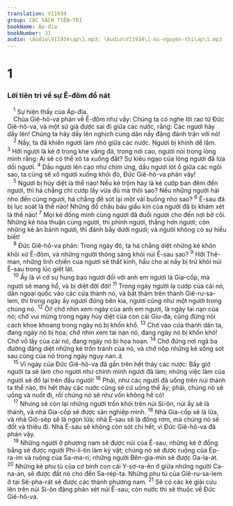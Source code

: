 ```yaml
---
translation: VI1934
group: CÁC SÁCH TIÊN-TRI
bookName: Áp-đia 
bookNumber: 31
audio: \Audio\VI1934\ap\1.mp3; \Audio\VI1934\1-ms-nguyen-thi\ap\1.mp3
---
```


<div class="title"><h1>1</h1><h3>Lời tiên tri về sự Ê-đôm đổ nát</h3></div>
<span class="verse ap_1_1"> <sup>1</sup> Sự hiện thấy của Áp-đia. <br/> Chúa Giê-hô-va phán về Ê-đôm như vầy: Chúng ta có nghe lời rao từ Đức Giê-hô-va, và một sứ giả được sai đi giữa các nước, rằng: Các ngươi hãy dấy lên! Chúng ta hãy dấy lên nghịch cùng dân nầy đặng đánh trận với nó! <br/></span>
<span class="verse ap_1_2"> <sup>2</sup> Nầy, ta đã khiến ngươi làm nhỏ giữa các nước. Ngươi bị khinh dể lắm. </span>
<span class="verse ap_1_3"><sup>3</sup> Hỡi ngươi là kẻ ở trong khe vầng đá, trong nơi cao, ngươi nói trong lòng mình rằng: Ai sẽ có thể xô ta xuống đất? Sự kiêu ngạo của lòng ngươi đã lừa dối ngươi. </span>
<span class="verse ap_1_4"><sup>4</sup> Dầu ngươi lên cao như chim ưng, dầu ngươi lót ổ giữa các ngôi sao, ta cũng sẽ xô ngươi xuống khỏi đó, Đức Giê-hô-va phán vậy! <br/></span>
<span class="verse ap_1_5"> <sup>5</sup> Ngươi bị hủy diệt là thể nào! Nếu kẻ trộm hay là kẻ cướp ban đêm đến ngươi, thì há chẳng chỉ cướp lấy vừa đủ mà thôi sao? Nếu những người hái nho đến cùng ngươi, há chẳng để sót lại một vài buồng nho sao? </span>
<span class="verse ap_1_6"><sup>6</sup> Ê-sau đã bị lục soát là thể nào! Những đồ châu báu giấu kín của người đã bị khám xét là thể nào! </span>
<span class="verse ap_1_7"><sup>7</sup> Mọi kẻ đồng minh cùng ngươi đã đuổi ngươi cho đến nơi bờ cõi. Những kẻ hòa thuận cùng ngươi, thì phỉnh ngươi, thắng hơn ngươi; còn những kẻ ăn bánh ngươi, thì đánh bẫy dưới ngươi; và người không có sự hiểu biết! <br/></span>
<span class="verse ap_1_8"> <sup>8</sup> Đức Giê-hô-va phán: Trong ngày đó, ta há chẳng diệt những kẻ khôn khỏi xứ Ê-đôm, và những người thông sáng khỏi núi Ê-sau sao? </span>
<span class="verse ap_1_9"><sup>9</sup> Hỡi Thê-man, những lính chiến của ngươi sẽ thất kinh, hầu cho ai nấy bị trừ khỏi núi Ê-sau trong lúc giết lát. <br/></span>
<span class="verse ap_1_10"> <sup>10</sup> Ấy là vì cớ sự hung bạo ngươi đối với anh em ngươi là Gia-cốp, mà ngươi sẽ mang hổ, và bị diệt đời đời! </span>
<span class="verse ap_1_11"><sup>11</sup> Trong ngày người lạ cướp của cải nó, dân ngoại quốc vào các cửa thành nó, và bắt thăm trên thành Giê-ru-sa-lem, thì trong ngày ấy ngươi đứng bên kia, ngươi cũng như một người trong chúng nó. </span>
<span class="verse ap_1_12"><sup>12</sup> Ôi! chớ nhìn xem ngày của anh em ngươi, là ngày tai nạn của nó; chớ vui mừng trong ngày hủy diệt của con cái Giu-đa; cũng đừng nói cách khoe khoang trong ngày nó bị khốn khổ. </span>
<span class="verse ap_1_13"><sup>13</sup> Chớ vào cửa thành dân ta, đang ngày nó bị họa; chớ nhìn xem tai nạn nó, đang ngày nó bị khốn khó! Chớ vồ lấy của cải nó, đang ngày nó bị họa hoạn. </span>
<span class="verse ap_1_14"><sup>14</sup> Chớ đứng nơi ngã ba đường đặng diệt những kẻ trốn tránh của nó, và chớ nộp những kẻ sống sót sau cùng của nó trong ngày nguy nan.<a data-toggle="tooltip" data-placement="bottom" title="Es 34:5-17; 63:1-6; Gie 49:7-22; Exe 25:12-14; 35:1-15; Am 1:11-12; Ma 1:2-5">⚓</a><br/></span>
<span class="verse ap_1_15"> <sup>15</sup> Vì ngày của Đức Giê-hô-va đã gần trên hết thảy các nước: Bấy giờ người ta sẽ làm cho ngươi như chính mình ngươi đã làm; những việc làm của ngươi sẽ đổ lại trên đầu ngươi! </span>
<span class="verse ap_1_16"><sup>16</sup> Phải, như các ngươi đã uống trên núi thánh ta thể nào, thì hết thảy các nước cũng sẽ cứ uống thể ấy; phải, chúng nó sẽ uống và nuốt đi, rồi chúng nó sẽ như vốn không hề có! <br/></span>
<span class="verse ap_1_17"> <sup>17</sup> Nhưng sẽ còn lại những người trốn khỏi trên núi Si-ôn, núi ấy sẽ là thánh, và nhà Gia-cốp sẽ được sản nghiệp mình. </span>
<span class="verse ap_1_18"><sup>18</sup> Nhà Gia-cốp sẽ là lửa, và nhà Giô-sép sẽ là ngọn lửa; nhà Ê-sau sẽ là đống rơm, mà chúng nó sẽ đốt và thiêu đi. Nhà Ê-sau sẽ không còn sót chi hết; vì Đức Giê-hô-va đã phán vậy. <br/></span>
<span class="verse ap_1_19"> <sup>19</sup> Những người ở phương nam sẽ được núi của Ê-sau, những kẻ ở đồng bằng sẽ được người Phi-li-tin làm kỷ vật; chúng nó sẽ được ruộng của Ép-ra-im và ruộng của Sa-ma-ri; những người Bên-gia-min sẽ được Ga-la-át. </span>
<span class="verse ap_1_20"><sup>20</sup> Những kẻ phu tù của cơ binh con cái Y-sơ-ra-ên ở giữa những người Ca-na-an, sẽ được đất nó cho đến Sa-rép-ta. Những phu tù của Giê-ru-sa-lem ở tại Sê-pha-rát sẽ được các thành phương nam. </span>
<span class="verse ap_1_21"><sup>21</sup> Sẽ có các kẻ giải cứu lên trên núi Si-ôn đặng phán xét núi Ê-sau; còn nước thì sẽ thuộc về Đức Giê-hô-va. <br/></span>
